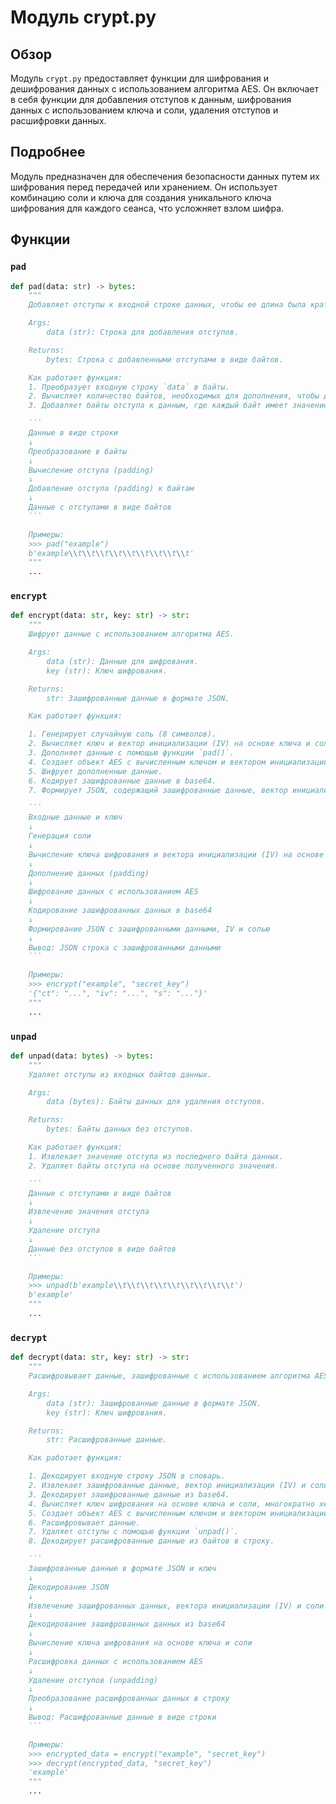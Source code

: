 # Модуль crypt.py

## Обзор

Модуль `crypt.py` предоставляет функции для шифрования и дешифрования данных с использованием алгоритма AES. Он включает в себя функции для добавления отступов к данным, шифрования данных с использованием ключа и соли, удаления отступов и расшифровки данных.

## Подробнее

Модуль предназначен для обеспечения безопасности данных путем их шифрования перед передачей или хранением. Он использует комбинацию соли и ключа для создания уникального ключа шифрования для каждого сеанса, что усложняет взлом шифра.

## Функции

### `pad`

```python
def pad(data: str) -> bytes:
    """
    Добавляет отступы к входной строке данных, чтобы ее длина была кратна 16 байтам.

    Args:
        data (str): Строка для добавления отступов.

    Returns:
        bytes: Строка с добавленными отступами в виде байтов.

    Как работает функция:
    1. Преобразует входную строку `data` в байты.
    2. Вычисляет количество байтов, необходимых для дополнения, чтобы длина данных была кратна 16.
    3. Добавляет байты отступа к данным, где каждый байт имеет значение, равное количеству добавленных байтов.

    ```
    Данные в виде строки
    ↓
    Преобразование в байты
    ↓
    Вычисление отступа (padding)
    ↓
    Добавление отступа (padding) к байтам
    ↓
    Данные с отступами в виде байтов
    ```

    Примеры:
    >>> pad("example")
    b'example\\t\\t\\t\\t\\t\\t\\t\\t\\t'
    """
    ...
```

### `encrypt`

```python
def encrypt(data: str, key: str) -> str:
    """
    Шифрует данные с использованием алгоритма AES.

    Args:
        data (str): Данные для шифрования.
        key (str): Ключ шифрования.

    Returns:
        str: Зашифрованные данные в формате JSON.

    Как работает функция:

    1. Генерирует случайную соль (8 символов).
    2. Вычисляет ключ и вектор инициализации (IV) на основе ключа и соли, многократно хешируя их с использованием MD5.
    3. Дополняет данные с помощью функции `pad()`.
    4. Создает объект AES с вычисленным ключом и вектором инициализации.
    5. Шифрует дополненные данные.
    6. Кодирует зашифрованные данные в base64.
    7. Формирует JSON, содержащий зашифрованные данные, вектор инициализации и соль.

    ```
    Входные данные и ключ
    ↓
    Генерация соли
    ↓
    Вычисление ключа шифрования и вектора инициализации (IV) на основе ключа и соли
    ↓
    Дополнение данных (padding)
    ↓
    Шифрование данных с использованием AES
    ↓
    Кодирование зашифрованных данных в base64
    ↓
    Формирование JSON с зашифрованными данными, IV и солью
    ↓
    Вывод: JSON строка с зашифрованными данными
    ```

    Примеры:
    >>> encrypt("example", "secret_key")
    '{"ct": "...", "iv": "...", "s": "..."}'
    """
    ...
```

### `unpad`

```python
def unpad(data: bytes) -> bytes:
    """
    Удаляет отступы из входных байтов данных.

    Args:
        data (bytes): Байты данных для удаления отступов.

    Returns:
        bytes: Байты данных без отступов.

    Как работает функция:
    1. Извлекает значение отступа из последнего байта данных.
    2. Удаляет байты отступа на основе полученного значения.

    ```
    Данные с отступами в виде байтов
    ↓
    Извлечение значения отступа
    ↓
    Удаление отступа
    ↓
    Данные без отступов в виде байтов
    ```

    Примеры:
    >>> unpad(b'example\\t\\t\\t\\t\\t\\t\\t\\t\\t')
    b'example'
    """
    ...
```

### `decrypt`

```python
def decrypt(data: str, key: str) -> str:
    """
    Расшифровывает данные, зашифрованные с использованием алгоритма AES.

    Args:
        data (str): Зашифрованные данные в формате JSON.
        key (str): Ключ шифрования.

    Returns:
        str: Расшифрованные данные.

    Как работает функция:

    1. Декодирует входную строку JSON в словарь.
    2. Извлекает зашифрованные данные, вектор инициализации (IV) и соль из словаря.
    3. Декодирует зашифрованные данные из base64.
    4. Вычисляет ключ шифрования на основе ключа и соли, многократно хешируя их с использованием MD5.
    5. Создает объект AES с вычисленным ключом и вектором инициализации.
    6. Расшифровывает данные.
    7. Удаляет отступы с помощью функции `unpad()`.
    8. Декодирует расшифрованные данные из байтов в строку.

    ```
    Зашифрованные данные в формате JSON и ключ
    ↓
    Декодирование JSON
    ↓
    Извлечение зашифрованных данных, вектора инициализации (IV) и соли
    ↓
    Декодирование зашифрованных данных из base64
    ↓
    Вычисление ключа шифрования на основе ключа и соли
    ↓
    Расшифровка данных с использованием AES
    ↓
    Удаление отступов (unpadding)
    ↓
    Преобразование расшифрованных данных в строку
    ↓
    Вывод: Расшифрованные данные в виде строки
    ```

    Примеры:
    >>> encrypted_data = encrypt("example", "secret_key")
    >>> decrypt(encrypted_data, "secret_key")
    'example'
    """
    ...